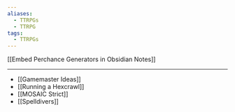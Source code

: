```yaml
---
aliases:
  - TTRPGs
  - TTRPG
tags:
  - TTRPGs
---
```

[[Embed Perchance Generators in Obsidian Notes]]


----
- [[Gamemaster Ideas]]
- [[Running a Hexcrawl]]
- [[MOSAIC Strict]]
- [[Spelldivers]]